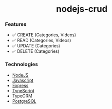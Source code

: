 <h1 align="center">nodejs-crud</h1>

### Features

- ✅ CREATE (Categories, Videos)
- ✅ READ (Categories, Videos)
- ✅ UPDATE (Categories)
- ✅ DELETE (Categories)

### Technologies

- [NodeJS](https://nodejs.org/en/)
- [Javascript](https://www.javascript.com/)
- [Express](https://expressjs.com/pt-br/)
- [TypeScript](https://www.typescriptlang.org/)
- [TypeORM](https://typeorm.io)
- [PostgreSQL](https://www.postgresql.org/)

